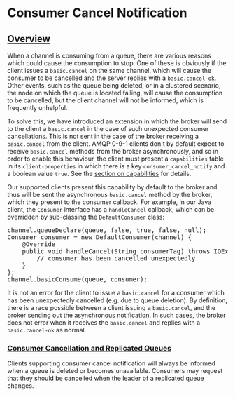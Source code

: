 <!--
Copyright (c) 2007-2023 Broadcom. All Rights Reserved. The term “Broadcom” refers to Broadcom Inc. and/or its subsidiaries.

All rights reserved. This program and the accompanying materials
are made available under the terms of the under the Apache License,
Version 2.0 (the "License”); you may not use this file except in compliance
with the License. You may obtain a copy of the License at

https://www.apache.org/licenses/LICENSE-2.0

Unless required by applicable law or agreed to in writing, software
distributed under the License is distributed on an "AS IS" BASIS,
WITHOUT WARRANTIES OR CONDITIONS OF ANY KIND, either express or implied.
See the License for the specific language governing permissions and
limitations under the License.
-->

# Consumer Cancel Notification

## <a id="overview" class="anchor" href="#overview">Overview</a>

When a channel is consuming from a queue, there are various
reasons which could cause the consumption to stop. One of
these is obviously if the client issues a
`basic.cancel` on the same channel, which will
cause the consumer to be cancelled and the server replies
with a `basic.cancel-ok`. Other events, such as
the queue being deleted, or in a clustered scenario, the
node on which the queue is located failing, will cause the
consumption to be cancelled, but the client channel will not
be informed, which is frequently unhelpful.

To solve this, we have introduced an extension in which the
broker will send to the client a `basic.cancel`
in the case of such unexpected consumer cancellations. This
is not sent in the case of the broker receiving a
`basic.cancel` from the client. AMQP 0-9-1
clients don't by default expect to receive
`basic.cancel` methods from the broker
asynchronously, and so in order to enable this behaviour,
the client must present a `capabilities` table in
its `client-properties` in which there is a key
`consumer_cancel_notify` and a boolean value
`true`. See the [section on capabilities](./connections.html#capabilities) for details.

Our supported clients present this capability by default to
the broker and thus will be sent the asynchronous
`basic.cancel` method by the broker, which they
present to the consumer callback. For example, in our Java
client, the `Consumer` interface has a
`handleCancel` callback, which can be overridden
by sub-classing the `DefaultConsumer` class:

<pre class="lang-java">
channel.queueDeclare(queue, false, true, false, null);
Consumer consumer = new DefaultConsumer(channel) {
    @Override
    public void handleCancel(String consumerTag) throws IOException {
        // consumer has been cancelled unexpectedly
    }
};
channel.basicConsume(queue, consumer);
</pre>

It is not an error for the client to issue a
`basic.cancel` for a consumer which has been
unexpectedly cancelled (e.g. due to queue deletion). By
definition, there is a race possible between a client
issuing a `basic.cancel`, and the broker sending
out the asynchronous notification. In such cases, the broker
does not error when it receives the
`basic.cancel` and replies with a
`basic.cancel-ok` as normal.

### <a id="replication" class="anchor" href="#replication">Consumer Cancellation and Replicated Queues</a>

Clients supporting consumer cancel notification will always be
informed when a queue is deleted or becomes
unavailable. Consumers may request that they should be cancelled
when the leader of a replicated queue changes.
